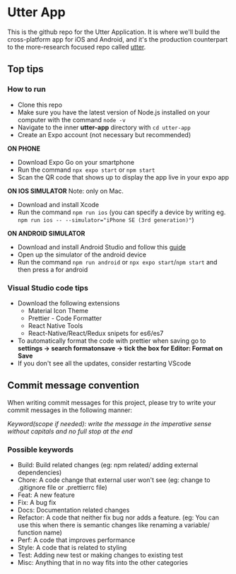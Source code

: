 # Utter App

This is the github repo for the Utter Application. It is where we'll build the cross-platform app for iOS and Android, and it's the production counterpart to the more-research focused repo called [utter](https://github.com/jurmy24/utter).

## Top tips

### How to run

- Clone this repo
- Make sure you have the latest version of Node.js installed on your computer with the command `node -v`
- Navigate to the inner **utter-app** directory with `cd utter-app`
- Create an Expo account (not necessary but recommended)

**ON PHONE**

- Download Expo Go on your smartphone
- Run the command `npx expo start` or `npm start`
- Scan the QR code that shows up to display the app live in your expo app

**ON IOS SIMULATOR**
Note: only on Mac.

- Download and install Xcode
- Run the command `npm run ios` (you can specify a device by writing eg. `npm run ios -- --simulator="iPhone SE (3rd generation)"`)

**ON ANDROID SIMULATOR**

- Download and install Android Studio and follow this [guide](https://docs.expo.dev/workflow/android-studio-emulator/)
- Open up the simulator of the android device
- Run the command `npm run android` or `npx expo start`/`npm start` and then press a for android

### Visual Studio code tips

- Download the following extensions
  - Material Icon Theme
  - Prettier - Code Formatter
  - React Native Tools
  - React-Native/React/Redux snipets for es6/es7
- To automatically format the code with prettier when saving go to **settings -> search formatonsave -> tick the box for Editor: Format on Save**
- If you don't see all the updates, consider restarting VScode

## Commit message convention

When writing commit messages for this project, please try to write your commit messages in the following manner:

_Keyword(scope if needed): write the message in the imperative sense without capitals and no full stop at the end_

### Possible keywords

- Build: Build related changes (eg: npm related/ adding external dependencies)
- Chore: A code change that external user won't see (eg: change to .gitignore file or .prettierrc file)
- Feat: A new feature
- Fix: A bug fix
- Docs: Documentation related changes
- Refactor: A code that neither fix bug nor adds a feature. (eg: You can use this when there is semantic changes like renaming a variable/ function name)
- Perf: A code that improves performance
- Style: A code that is related to styling
- Test: Adding new test or making changes to existing test
- Misc: Anything that in no way fits into the other categories
